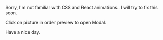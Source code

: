 Sorry, I'm not familiar with CSS and React animations.. I will try to fix this soon. 

Click on picture in order preview to open Modal.

Have a nice day.
